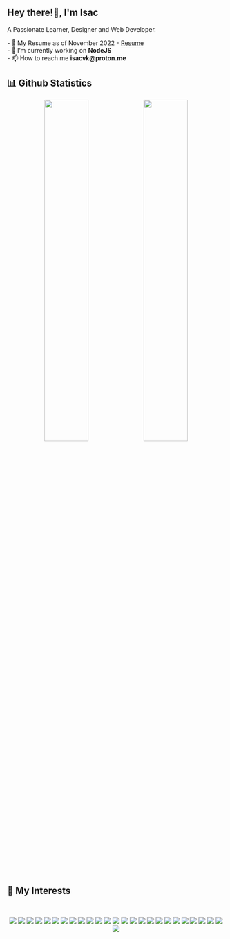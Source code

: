 <h2>Hey there!👋, I'm Isac</h2>
<p>A Passionate Learner, Designer and Web Developer.</p>
<!--<img src="https://komarev.com/ghpvc/?username=isacvk" alt="AnirudhPanda" /> -->
<p>
 - 📃 My Resume as of November 2022 - <a  target="_blank" href = "https://drive.google.com/file/d/1hwLWeyniNAZFap7SsrONkCTT6cbqMpNv/view?usp=share_link">Resume</a><br/>
 - 🔭 I’m currently working on <strong>NodeJS</strong><br/>
 - 📫 How to reach me <strong>isacvk@proton.me</strong>
</p>
<h2>📊 Github Statistics </h2>
<p align="center">
  <img aligh="left" width="45%" src="https://github-readme-stats.vercel.app/api?username=isacvk&show_icons=true&theme=radical"/>
  <img aligh="right" width="45%" src="https://github-readme-stats.vercel.app/api/top-langs/?username=isacvk&layout=compact&theme=radical"/>
</p>
<br>
<h2> 🔭 My Interests</h2>
<br>
<p align="center">
  <img src="https://img.shields.io/badge/html5-%23E34F26.svg?style=for-the-badge&logo=html5&logoColor=white"/>
  <img src="https://img.shields.io/badge/css3-%231572B6.svg?style=for-the-badge&logo=css3&logoColor=white"/>
  <img src="https://img.shields.io/badge/javascript-%23323330.svg?style=for-the-badge&logo=javascript&logoColor=%23F7DF1E"/>
  <img src="https://img.shields.io/badge/c++-%2300599C.svg?style=for-the-badge&logo=c%2B%2B&logoColor=white"/>
  <img src="https://img.shields.io/badge/node.js-6DA55F?style=for-the-badge&logo=node.js&logoColor=white"/>
  <img src="https://img.shields.io/badge/express.js-%23404d59.svg?style=for-the-badge&logo=express&logoColor=%2361DAFB"/>
  <img src="https://img.shields.io/badge/NPM-%23000000.svg?style=for-the-badge&logo=npm&logoColor=white"/>
  <img src="https://img.shields.io/badge/chart.js-F5788D.svg?style=for-the-badge&logo=chart.js&logoColor=white"/>
  <img src="https://img.shields.io/badge/Pug-FFF?style=for-the-badge&logo=pug&logoColor=A86454"/>
  <img src="https://img.shields.io/badge/JWT-black?style=for-the-badge&logo=JSON%20web%20tokens"/>
  <img src="https://img.shields.io/badge/MongoDB-%234ea94b.svg?style=for-the-badge&logo=mongodb&logoColor=white"/>
  <img src="https://img.shields.io/badge/mysql-%2300f.svg?style=for-the-badge&logo=mysql&logoColor=white"/>
  <img src="https://img.shields.io/badge/nginx-%23009639.svg?style=for-the-badge&logo=nginx&logoColor=white"/>
  <img src="https://img.shields.io/badge/Postman-FF6C37?style=for-the-badge&logo=postman&logoColor=white"/>
  <img src="https://img.shields.io/badge/adobe-%23FF0000.svg?style=for-the-badge&logo=adobe&logoColor=white"/>
  <img src="https://img.shields.io/badge/adobe%20photoshop-%2331A8FF.svg?style=for-the-badge&logo=adobe%20photoshop&logoColor=white"/>
  <img src="https://img.shields.io/badge/Adobe%20Lightroom-31A8FF.svg?style=for-the-badge&logo=Adobe%20Lightroom&logoColor=white"/>
  <img src="https://img.shields.io/badge/figma-%23F24E1E.svg?style=for-the-badge&logo=figma&logoColor=white"/>
  <img src="https://img.shields.io/badge/Adobe%20Premiere%20Pro-9999FF.svg?style=for-the-badge&logo=Adobe%20Premiere%20Pro&logoColor=white"/>
  <img src="https://img.shields.io/badge/Adobe%20After%20Effects-9999FF.svg?style=for-the-badge&logo=Adobe%20After%20Effects&logoColor=white"/>
  <img src="https://img.shields.io/badge/Visual%20Studio%20Code-0078d7.svg?style=for-the-badge&logo=visual-studio-code&logoColor=white"/>
  <img src="https://img.shields.io/badge/Visual%20Studio-5C2D91.svg?style=for-the-badge&logo=visual-studio&logoColor=white"/> 
  <img src="https://img.shields.io/badge/Udemy-A435F0?style=for-the-badge&logo=Udemy&logoColor=white"/>  
  <img src="https://img.shields.io/badge/Android-3DDC84?style=for-the-badge&logo=android&logoColor=white"/>
  <img src="https://img.shields.io/badge/Ubuntu-E95420?style=for-the-badge&logo=ubuntu&logoColor=white"/>
  <img src="https://img.shields.io/badge/Windows-0078D6?style=for-the-badge&logo=windows&logoColor=white"/>
</p>
<br>
